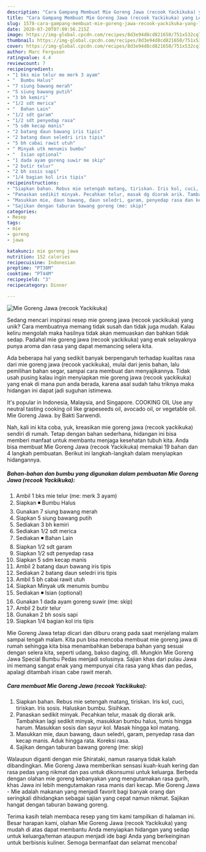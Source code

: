 ```yaml
---
description: "Cara Gampang Membuat Mie Goreng Jawa (recook Yackikuka) yang Lezat"
title: "Cara Gampang Membuat Mie Goreng Jawa (recook Yackikuka) yang Lezat"
slug: 1578-cara-gampang-membuat-mie-goreng-jawa-recook-yackikuka-yang-lezat
date: 2020-07-20T07:09:56.215Z
image: https://img-global.cpcdn.com/recipes/8d3e94d8cd821650/751x532cq70/mie-goreng-jawa-recook-yackikuka-foto-resep-utama.jpg
thumbnail: https://img-global.cpcdn.com/recipes/8d3e94d8cd821650/751x532cq70/mie-goreng-jawa-recook-yackikuka-foto-resep-utama.jpg
cover: https://img-global.cpcdn.com/recipes/8d3e94d8cd821650/751x532cq70/mie-goreng-jawa-recook-yackikuka-foto-resep-utama.jpg
author: Marc Ferguson
ratingvalue: 4.4
reviewcount: 7
recipeingredient:
- "1 bks mie telur me merk 3 ayam"
- "  Bumbu Halus"
- "7 siung bawang merah"
- "5 siung bawang putih"
- "3 bh kemiri"
- "1/2 sdt merica"
- "  Bahan Lain"
- "1/2 sdt garam"
- "1/2 sdt penyedap rasa"
- "5 sdm kecap manis"
- "2 batang daun bawang iris tipis"
- "2 batang daun seledri iris tipis"
- "5 bh cabai rawit utuh"
- " Minyak utk menumis bumbu"
- "  Isian optional"
- "1 dada ayam goreng suwir me skip"
- "2 butir telur"
- "2 bh sosis sapi"
- "1/4 bagian kol iris tipis"
recipeinstructions:
- "Siapkan bahan. Rebus mie setengah matang, tiriskan. Iris kol, cuci, tiriskan. Iris sosis. Haluskan bumbu. Sisihkan."
- "Panaskan sedikit minyak. Pecahkan telur, masak dg diorak arik. Tambahkan lagi sedikit minyak, masukkan bumbu halus, tumis hingga harum. Masukkan sosis dan sayur kol. Masak hingga kol matang."
- "Masukkan mie, daun bawang, daun seledri, garam, penyedap rasa dan kecap manis. Aduk hingga rata. Koreksi rasa."
- "Sajikan dengan taburan bawang goreng (me: skip)"
categories:
- Resep
tags:
- mie
- goreng
- jawa

katakunci: mie goreng jawa 
nutrition: 152 calories
recipecuisine: Indonesian
preptime: "PT38M"
cooktime: "PT44M"
recipeyield: "3"
recipecategory: Dinner

---
```



![Mie Goreng Jawa (recook Yackikuka)](https://img-global.cpcdn.com/recipes/8d3e94d8cd821650/751x532cq70/mie-goreng-jawa-recook-yackikuka-foto-resep-utama.jpg)

Sedang mencari inspirasi resep mie goreng jawa (recook yackikuka) yang unik? Cara membuatnya memang tidak susah dan tidak juga mudah. Kalau keliru mengolah maka hasilnya tidak akan memuaskan dan bahkan tidak sedap. Padahal mie goreng jawa (recook yackikuka) yang enak selayaknya punya aroma dan rasa yang dapat memancing selera kita.

Ada beberapa hal yang sedikit banyak berpengaruh terhadap kualitas rasa dari mie goreng jawa (recook yackikuka), mulai dari jenis bahan, lalu pemilihan bahan segar, sampai cara membuat dan menyajikannya. Tidak usah pusing kalau ingin menyiapkan mie goreng jawa (recook yackikuka) yang enak di mana pun anda berada, karena asal sudah tahu triknya maka hidangan ini dapat jadi suguhan istimewa.

It&#39;s popular in Indonesia, Malaysia, and Singapore. COOKING OIL Use any neutral tasting cooking oil like grapeseeds oil, avocado oil, or vegetable oil. Mie Goreng Jawa. by Bakti Sarwendi.


Nah, kali ini kita coba, yuk, kreasikan mie goreng jawa (recook yackikuka) sendiri di rumah. Tetap dengan bahan sederhana, hidangan ini bisa memberi manfaat untuk membantu menjaga kesehatan tubuh kita. Anda bisa membuat Mie Goreng Jawa (recook Yackikuka) memakai 19 bahan dan 4 langkah pembuatan. Berikut ini langkah-langkah dalam menyiapkan hidangannya.

<!--inarticleads1-->

##### Bahan-bahan dan bumbu yang digunakan dalam pembuatan Mie Goreng Jawa (recook Yackikuka):

1. Ambil 1 bks mie telur (me: merk 3 ayam)
1. Siapkan  ◾ Bumbu Halus
1. Gunakan 7 siung bawang merah
1. Siapkan 5 siung bawang putih
1. Sediakan 3 bh kemiri
1. Sediakan 1/2 sdt merica
1. Sediakan  ◾ Bahan Lain
1. Siapkan 1/2 sdt garam
1. Siapkan 1/2 sdt penyedap rasa
1. Siapkan 5 sdm kecap manis
1. Ambil 2 batang daun bawang iris tipis
1. Sediakan 2 batang daun seledri iris tipis
1. Ambil 5 bh cabai rawit utuh
1. Siapkan  Minyak utk menumis bumbu
1. Sediakan  ◾ Isian (optional)
1. Gunakan 1 dada ayam goreng suwir (me: skip)
1. Ambil 2 butir telur
1. Gunakan 2 bh sosis sapi
1. Siapkan 1/4 bagian kol iris tipis


Mie Goreng Jawa tetap dicari dan diburu orang pada saat menjelang malam sampai tengah malam. Kita pun bisa mencoba membuat mie goreng jawa di rumah sehingga kita bisa menambahkan beberapa bahan yang sesuai dengan selera kita, seperti udang, bakso daging, dll. Mungkin Mie Goreng Jawa Special Bumbu Pedas menjadi solusinya. Sajian khas dari pulau Jawa ini memang sangat enak yang mempunyai cita rasa yang khas dan pedas, apalagi ditambah irisan cabe rawit merah. 

<!--inarticleads2-->

##### Cara membuat Mie Goreng Jawa (recook Yackikuka):

1. Siapkan bahan. Rebus mie setengah matang, tiriskan. Iris kol, cuci, tiriskan. Iris sosis. Haluskan bumbu. Sisihkan.
1. Panaskan sedikit minyak. Pecahkan telur, masak dg diorak arik. Tambahkan lagi sedikit minyak, masukkan bumbu halus, tumis hingga harum. Masukkan sosis dan sayur kol. Masak hingga kol matang.
1. Masukkan mie, daun bawang, daun seledri, garam, penyedap rasa dan kecap manis. Aduk hingga rata. Koreksi rasa.
1. Sajikan dengan taburan bawang goreng (me: skip)


Walaupun diganti dengan mie Shirataki, namun rasanya tidak kalah dibandingkan. Mie Goreng Jawa memberikan sensasi kuah-kuah kering dan rasa pedas yang nikmat dan pas untuk dikonsumsi untuk keluarga. Berbeda dengan olahan mie goreng kebanyakan yang mengutamakan rasa gurih, khas Jawa ini lebih mengutamakan rasa manis dari kecap. Mie Goreng Jawa - Mie adalah makanan yang menjadi favorit bagi banyak orang dan seringkali dihidangkan sebagai sajian yang cepat namun nikmat. Sajikan hangat dengan taburan bawang goreng. 

Terima kasih telah membaca resep yang tim kami tampilkan di halaman ini. Besar harapan kami, olahan Mie Goreng Jawa (recook Yackikuka) yang mudah di atas dapat membantu Anda menyiapkan hidangan yang sedap untuk keluarga/teman ataupun menjadi ide bagi Anda yang berkeinginan untuk berbisnis kuliner. Semoga bermanfaat dan selamat mencoba!
